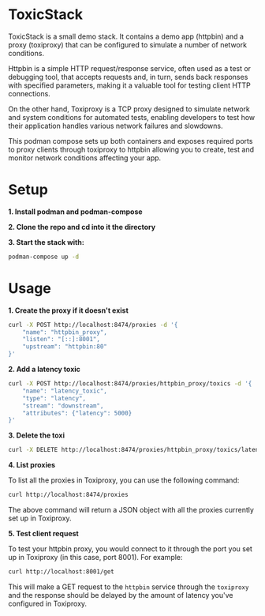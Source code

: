 # ToxicStack

ToxicStack is a small demo stack. It contains a demo app (httpbin) and a proxy (toxiproxy) that can be configured to simulate a number of network conditions.

Httpbin is a simple HTTP request/response service, often used as a test or debugging tool, that accepts requests and, in turn, sends back responses with specified parameters, making it a valuable tool for testing client HTTP connections. 

On the other hand, Toxiproxy is a TCP proxy designed to simulate network and system conditions for automated tests, enabling developers to test how their application handles various network failures and slowdowns.

This podman compose sets up both containers and exposes required ports to proxy clients through toxiproxy to httpbin allowing you to create, test and monitor network conditions affecting your app.

# Setup

**1. Install podman and podman-compose**

**2. Clone the repo and cd into it the directory**

**3. Start the stack with:**
```bash
podman-compose up -d
```

# Usage

**1. Create the proxy if it doesn't exist**

```bash
curl -X POST http://localhost:8474/proxies -d '{
    "name": "httpbin_proxy",
    "listen": "[::]:8001",
    "upstream": "httpbin:80"
}'
```

**2. Add a latency toxic**

```bash
curl -X POST http://localhost:8474/proxies/httpbin_proxy/toxics -d '{
    "name": "latency_toxic",
    "type": "latency",
    "stream": "downstream",
    "attributes": {"latency": 5000}
}'
```

**3. Delete the toxi**


```bash
curl -X DELETE http://localhost:8474/proxies/httpbin_proxy/toxics/latency_toxic
```

**4. List proxies**

To list all the proxies in Toxiproxy, you can use the following command:

```bash
curl http://localhost:8474/proxies
```

The above command will return a JSON object with all the proxies currently set up in Toxiproxy.

**5. Test client request**

To test your httpbin proxy, you would connect to it through the port you set up in Toxiproxy (in this case, port 8001). For example:

```bash
curl http://localhost:8001/get
```

This will make a GET request to the `httpbin` service through the `toxiproxy` and the response should be delayed by the amount of latency you've configured in Toxiproxy.
